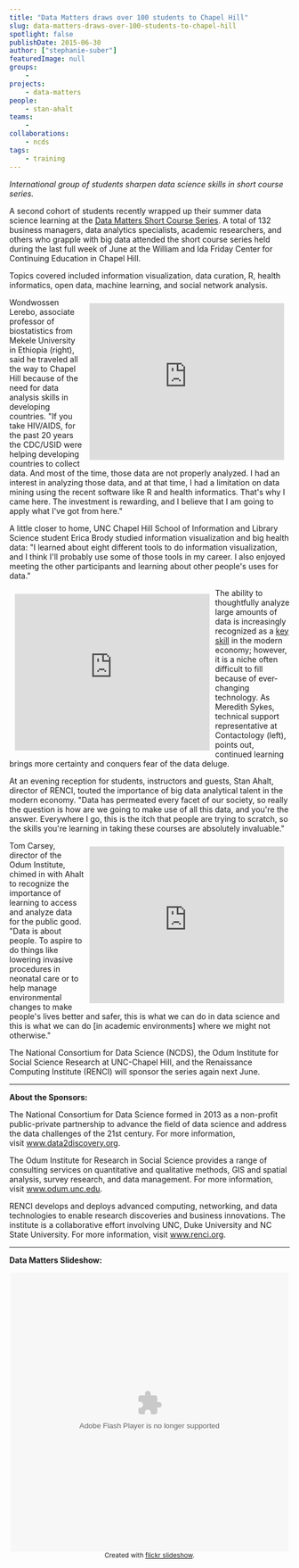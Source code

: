 ```yaml
---
title: "Data Matters draws over 100 students to Chapel Hill"
slug: data-matters-draws-over-100-students-to-chapel-hill
spotlight: false
publishDate: 2015-06-30
author: ["stephanie-suber"]
featuredImage: null
groups:
    - 
projects:
    - data-matters
people:
    - stan-ahalt
teams: 
    - 
collaborations:
    - ncds
tags:
    - training
---
```

<em>International group of students sharpen data science skills in short course series.</em>

A second cohort of students recently wrapped up their summer data science learning at the <a href="http://datamatters.org/">Data Matters Short Course Series</a>. A total of 132 business managers, data analytics specialists, academic researchers, and others who grapple with big data attended the short course series held during the last full week of June at the William and Ida Friday Center for Continuing Education in Chapel Hill.



Topics covered included information visualization, data curation, R, health informatics, open data, machine learning, and social network analysis.

<iframe style="padding: 10px;" src="https://www.youtube.com/embed/J64N4Z39B_M" width="350" height="281" frameborder="0" align="right" allowfullscreen="allowfullscreen"></iframe>Wondwossen Lerebo, associate professor of biostatistics from Mekele University in Ethiopia (right), said he traveled all the way to Chapel Hill because of the need for data analysis skills in developing countries. "If you take HIV/AIDS, for the past 20 years the CDC/USID were helping developing countries to collect data. And most of the time, those data are not properly analyzed. I had an interest in analyzing those data, and at that time, I had a limitation on data mining using the recent software like R and health informatics. That's why I came here. The investment is rewarding, and I believe that I am going to apply what I've got from here."

A little closer to home, UNC Chapel Hill School of Information and Library Science student Erica Brody studied information visualization and big health data: "I learned about eight different tools to do information visualization, and I think I'll probably use some of those tools in my career. I also enjoyed meeting the other participants and learning about other people's uses for data."

<iframe style="padding: 10px;" src="https://www.youtube.com/embed/eTTBh33-Uds" width="350" height="281" frameborder="0" align="left" allowfullscreen="allowfullscreen"></iframe>The ability to thoughtfully analyze large amounts of data is increasingly recognized as a <a href="https://hbr.org/2012/10/data-scientist-the-sexiest-job-of-the-21st-century/">key skill</a> in the modern economy; however, it is a niche often difficult to fill because of ever-changing technology. As Meredith Sykes, technical support representative at Contactology (left), points out, continued learning brings more certainty and conquers fear of the data deluge.

At an evening reception for students, instructors and guests, Stan Ahalt, director of RENCI, touted the importance of big data analytical talent in the modern economy. "Data has permeated every facet of our society, so really the question is how are we going to make use of all this data, and you're the answer. Everywhere I go, this is the itch that people are trying to scratch, so the skills you're learning in taking these courses are absolutely invaluable."

<iframe style="padding: 10px;" src="https://www.youtube.com/embed/7RJZVnEHHPc" width="350" height="281" frameborder="0" align="right" allowfullscreen="allowfullscreen"></iframe>Tom Carsey, director of the Odum Institute, chimed in with Ahalt to recognize the importance of learning to access and analyze data for the public good. "Data is about people. To aspire to do things like lowering invasive procedures in neonatal care or to help manage environmental changes to make people's lives better and safer, this is what we can do in data science and this is what we can do [in academic environments] where we might not otherwise."

The National Consortium for Data Science (NCDS), the Odum Institute for Social Science Research at UNC-Chapel Hill, and the Renaissance Computing Institute (RENCI) will sponsor the series again next June.

<hr />

<strong>About the Sponsors:</strong>

The National Consortium for Data Science formed in 2013 as a non-profit public-private partnership to advance the field of data science and address the data challenges of the 21st century. For more information, visit <a href="http://www.data2discovery.org/">www.data2discovery.org</a>.

The Odum Institute for Research in Social Science provides a range of consulting services on quantitative and qualitative methods, GIS and spatial analysis, survey research, and data management. For more information, visit <a href="http://www.odum.unc.edu/">www.odum.unc.edu</a>.

RENCI develops and deploys advanced computing, networking, and data technologies to enable research discoveries and business innovations. The institute is a collaborative effort involving UNC, Duke University and NC State University. For more information, visit <a href="https://www.renci.org/">www.renci.org</a>.

<hr />

<strong>Data Matters Slideshow:</strong>
<div style="width: 500px; height: 500px; text-align: center; margin: auto;"><object width="500" height="500" classid="clsid:d27cdb6e-ae6d-11cf-96b8-444553540000" codebase="http://download.macromedia.com/pub/shockwave/cabs/flash/swflash.cab#version=6,0,40,0"><param name="flashvars" value="offsite=true&amp;lang=en-us&amp;page_show_url=%2Fphotos%2Frenci%2Fsets%2F72157655060989922%2Fshow&amp;page_show_back_url=%2Fphotos%2Frenci%2Fsets%2F72157655060989922%2F&amp;user_id=30987337@N02&amp;set_id=72157655060989922" /><param name="allowFullScreen" value="true" /><param name="src" value="https://www.flickr.com/apps/slideshow/show.swf?v=71649" /><embed width="500" height="500" type="application/x-shockwave-flash" src="https://www.flickr.com/apps/slideshow/show.swf?v=71649" flashvars="offsite=true&amp;lang=en-us&amp;page_show_url=%2Fphotos%2Frenci%2Fsets%2F72157655060989922%2Fshow&amp;page_show_back_url=%2Fphotos%2Frenci%2Fsets%2F72157655060989922%2F&amp;user_id=30987337@N02&amp;set_id=72157655060989922" allowfullscreen="allowfullscreen" /></object>
<small>Created with <a href="http://www.flickrslideshow.com">flickr slideshow</a>.</small></div>
